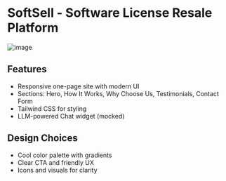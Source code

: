 # SoftSell - Software License Resale Platform


![image](https://github.com/user-attachments/assets/a4a544d3-57d1-4939-a4f4-9f7a6ed5d525)


## Features
- Responsive one-page site with modern UI
- Sections: Hero, How It Works, Why Choose Us, Testimonials, Contact Form
- Tailwind CSS for styling
- LLM-powered Chat widget (mocked)

## Design Choices
- Cool color palette with gradients
- Clear CTA and friendly UX
- Icons and visuals for clarity

